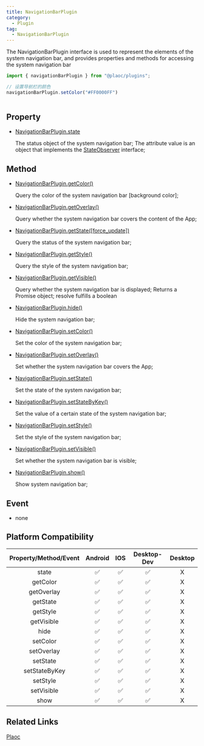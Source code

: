 ```yaml
---
title: NavigationBarPlugin
category:
  - Plugin
tag:
  - NavigationBarPlugin
---
```


The NavigationBarPlugin interface is used to represent the elements of the system navigation bar, and provides properties and methods for accessing the system navigation bar

```javascript
import { navigationBarPlugin } from "@plaoc/plugins";

// 设置导航栏的颜色
navigationBarPlugin.setColor("#FF0000FF")
 
```

## Property

  - [NavigationBarPlugin.state](./state.md)

    The status object of the system navigation bar;
    The attribute value is an object that implements the [StateObserver](../../interface/state-observer/index.md) interface;

## Method

  - [NavigationBarPlugin.getColor()](./get-color.md)

    Query the color of the system navigation bar \[background color\];

  - [NavigationBarPlugin.getOverlay()](./get-overlay.md)

    Query whether the system navigation bar covers the content of the App;

  - [NavigationBarPlugin.getState([force_update])](./get-state.md)

    Query the status of the system navigation bar;

  - [NavigationBarPlugin.getStyle()](./get-style.md)

    Query the style of the system navigation bar;

  - [NavigationBarPlugin.getVisible()](./get-visible.md)

    Query whether the system navigation bar is displayed;
    Returns a Promise object; resolve fulfills a boolean

  - [NavigationBarPlugin.hide()](./hide.md)

    Hide the system navigation bar;

  - [NavigationBarPlugin.setColor()](./set-color.md)

    Set the color of the system navigation bar;

  - [NavigationBarPlugin.setOverlay()](./set-overlay.md)

    Set whether the system navigation bar covers the App;

  - [NavigationBarPlugin.setState()](./set-state.md)

    Set the state of the system navigation bar;

  - [NavigationBarPlugin.setStateByKey()](./set-state-by-key.md)

    Set the value of a certain state of the system navigation bar;

  - [NavigationBarPlugin.setStyle()](./set-style.md)

    Set the style of the system navigation bar;

  - [NavigationBarPlugin.setVisible()](./set-visible.md)
    
    Set whether the system navigation bar is visible;

  - [NavigationBarPlugin.show()](./show.md)

    Show system navigation bar;



## Event

  - none


## Platform Compatibility


| Property/Method/Event| Android | IOS | Desktop-Dev | Desktop |
|:--------------------:|:-------:|:---:|:-----------:|:-------:|
| state                | ✅      | ✅  | ✅          | X       |
| getColor             | ✅      | ✅  | ✅          | X       |
| getOverlay           | ✅      | ✅  | ✅          | X       |
| getState             | ✅      | ✅  | ✅          | X       |
| getStyle             | ✅      | ✅  | ✅          | X       |
| getVisible           | ✅      | ✅  | ✅          | X       |
| hide                 | ✅      | ✅  | ✅          | X       |
| setColor             | ✅      | ✅  | ✅          | X       |
| setOverlay           | ✅      | ✅  | ✅          | X       |
| setState             | ✅      | ✅  | ✅          | X       |
| setStateByKey        | ✅      | ✅  | ✅          | X       |
| setStyle             | ✅      | ✅  | ✅          | X       |
| setVisible           | ✅      | ✅  | ✅          | X       |
| show                 | ✅      | ✅  | ✅          | X       |


## Related Links

[Plaoc](../)


